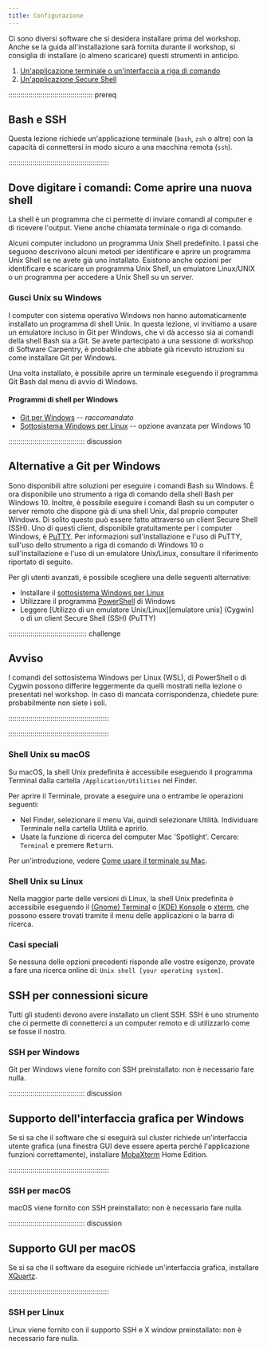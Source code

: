 ```yaml
---
title: Configurazione
---
```



Ci sono diversi software che si desidera installare prima del workshop. Anche se la guida all'installazione sarà fornita durante il workshop, si consiglia di installare (o almeno scaricare) questi strumenti in anticipo.

1. [Un'applicazione terminale o un'interfaccia a riga di comando](#dove-dovete-digitare-comandi-come-aprire-una-nuova-shell)
2. [Un'applicazione Secure Shell](#ssh-for-secure-connections)

:::::::::::::::::::::::::::::::::::::::::: prereq

## Bash e SSH

Questa lezione richiede un'applicazione terminale (`bash`, `zsh` o altre) con la capacità di connettersi in modo sicuro a una macchina remota (`ssh`).


::::::::::::::::::::::::::::::::::::::::::::::::::

## Dove digitare i comandi: Come aprire una nuova shell

La shell è un programma che ci permette di inviare comandi al computer e di ricevere l'output. Viene anche chiamata terminale o riga di comando.

Alcuni computer includono un programma Unix Shell predefinito. I passi che seguono descrivono alcuni metodi per identificare e aprire un programma Unix Shell se ne avete già uno installato. Esistono anche opzioni per identificare e scaricare un programma Unix Shell, un emulatore Linux/UNIX o un programma per accedere a Unix Shell su un server.

### Gusci Unix su Windows

I computer con sistema operativo Windows non hanno automaticamente installato un programma di shell Unix. In questa lezione, vi invitiamo a usare un emulatore incluso in Git per Windows, che vi dà accesso sia ai comandi della shell Bash sia a Git. Se avete partecipato a una sessione di workshop di Software Carpentry, è probabile che abbiate già ricevuto istruzioni su come installare Git per Windows.

Una volta installato, è possibile aprire un terminale eseguendo il programma Git Bash dal menu di avvio di Windows.

#### Programmi di shell per Windows

- [Git per Windows][git4win] -- *raccomandato*
- [Sottosistema Windows per Linux][wsl] -- opzione avanzata per Windows 10

:::::::::::::::::::::::::::::::::::::: discussion

## Alternative a Git per Windows

Sono disponibili altre soluzioni per eseguire i comandi Bash su Windows. È ora disponibile uno strumento a riga di comando della shell Bash per Windows 10. Inoltre, è possibile eseguire i comandi Bash su un computer o server remoto che dispone già di una shell Unix, dal proprio computer Windows. Di solito questo può essere fatto attraverso un client Secure Shell (SSH). Uno di questi client, disponibile gratuitamente per i computer Windows, è [PuTTY][putty]. Per informazioni sull'installazione e l'uso di PuTTY, sull'uso dello strumento a riga di comando di Windows 10 o sull'installazione e l'uso di un emulatore Unix/Linux, consultare il riferimento riportato di seguito.

Per gli utenti avanzati, è possibile scegliere una delle seguenti alternative:

- Installare il [sottosistema Windows per Linux][wsl]
- Utilizzare il programma [PowerShell][ms-shell] di Windows
- Leggere [Utilizzo di un emulatore Unix/Linux][emulatore unix] (Cygwin) o di un client Secure Shell (SSH) (PuTTY)

::::::::::::::::::::::::::::::::::::::: challenge

## Avviso

I comandi del sottosistema Windows per Linux (WSL), di PowerShell o di Cygwin possono differire leggermente da quelli mostrati nella lezione o presentati nel workshop. In caso di mancata corrispondenza, chiedete pure: probabilmente non siete i soli.



::::::::::::::::::::::::::::::::::::::::::::::::::

::::::::::::::::::::::::::::::::::::::::::::::::::

### Shell Unix su macOS

Su macOS, la shell Unix predefinita è accessibile eseguendo il programma Terminal dalla cartella `/Application/Utilities` nel Finder.

Per aprire il Terminale, provate a eseguire una o entrambe le operazioni seguenti:

- Nel Finder, selezionare il menu Vai, quindi selezionare Utilità. Individuare Terminale nella cartella Utilità e aprirlo.
- Usate la funzione di ricerca del computer Mac 'Spotlight'. Cercare: `Terminal` e premere <kbd>Return</kbd>.

Per un'introduzione, vedere [Come usare il terminale su Mac][mac-terminal].

### Shell Unix su Linux

Nella maggior parte delle versioni di Linux, la shell Unix predefinita è accessibile eseguendo il [(Gnome) Terminal](https://help.gnome.org/users/gnome-terminal/stable/) o [(KDE) Konsole](https://konsole.kde.org/) o [xterm](https://en.wikipedia.org/wiki/Xterm), che possono essere trovati tramite il menu delle applicazioni o la barra di ricerca.

### Casi speciali

Se nessuna delle opzioni precedenti risponde alle vostre esigenze, provate a fare una ricerca online di: `Unix shell [your operating system]`.

## SSH per connessioni sicure

Tutti gli studenti devono avere installato un client SSH. SSH è uno strumento che ci permette di connetterci a un computer remoto e di utilizzarlo come se fosse il nostro.

### SSH per Windows

Git per Windows viene fornito con SSH preinstallato: non è necessario fare nulla.

:::::::::::::::::::::::::::::::::::::: discussion

## Supporto dell'interfaccia grafica per Windows

Se si sa che il software che si eseguirà sul cluster richiede un'interfaccia utente grafica (una finestra GUI deve essere aperta perché l'applicazione funzioni correttamente), installare [MobaXterm](https://mobaxterm.mobatek.net) Home Edition.


::::::::::::::::::::::::::::::::::::::::::::::::::

### SSH per macOS

macOS viene fornito con SSH preinstallato: non è necessario fare nulla.

:::::::::::::::::::::::::::::::::::::: discussion

## Supporto GUI per macOS

Se si sa che il software da eseguire richiede un'interfaccia grafica, installare [XQuartz](https://www.xquartz.org).


::::::::::::::::::::::::::::::::::::::::::::::::::

### SSH per Linux

Linux viene fornito con il supporto SSH e X window preinstallato: non è necessario fare nulla.

<!-- links -->

[git4win]: https://gitforwindows.org/
[wsl]: https://docs.microsoft.com/en-us/windows/wsl/install-win10
[putty]: https://www.chiark.greenend.org.uk/~sgtatham/putty/
[ms-shell]: https://docs.microsoft.com/en-us/powershell/scripting/learn/remoting/ssh-remoting-in-powershell-core?view=powershell-7
[unix-emulator]: https://www.cygwin.com/
[mac-terminal]: https://www.macworld.co.uk/feature/mac-software/how-use-terminal-on-mac-3608274/





